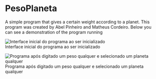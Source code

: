 # PesoPlaneta
A simple program that gives a certain weight according to a planet.
This program was created by Abel Pinheiro and Matheus Cordeiro.
Below you can see a demonstration of the program running

![Interface inicial do programa ao ser inicializado](http://imageshack.com/a/img922/6476/1IodTJ.png?raw=true "interface inicial")<br/>
Interface inicial do programa ao ser inicializado<br/>


![Programa após digitado um peso qualquer e selecionado um planeta qualquer](http://imageshack.com/a/img922/3847/YrKbbe.png?raw=true "interface ao ser selecionado um item")<br/>
Programa após digitado um peso qualquer e selecionado um planeta qualquer
